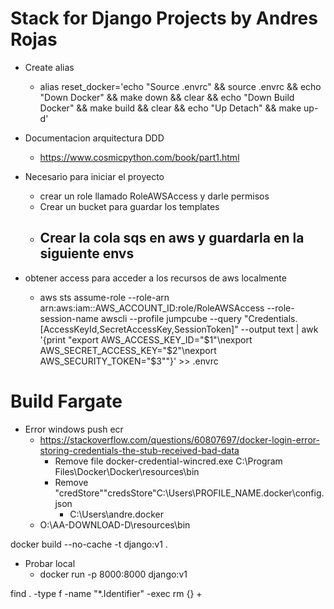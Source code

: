 # Stack for Django Projects by Andres Rojas

- Create alias
    - alias reset_docker='echo "Source .envrc" && source .envrc && echo "Down Docker" && make down && clear && echo "Down Build Docker" && make build && clear && echo "Up Detach" && make up-d'

- Documentacion arquitectura DDD
    - https://www.cosmicpython.com/book/part1.html

- Necesario para iniciar el proyecto
    - crear un role llamado RoleAWSAccess y darle permisos
    - Crear un bucket para guardar los templates
    - Crear la cola sqs en aws y guardarla en la siguiente envs
        -
- obtener access para acceder a los recursos de aws localmente

    - aws sts assume-role --role-arn arn:aws:iam::AWS_ACCOUNT_ID:role/RoleAWSAccess --role-session-name awscli --profile jumpcube --query "Credentials.[AccessKeyId,SecretAccessKey,SessionToken]" --output text | awk '{print "export AWS_ACCESS_KEY_ID="$1"\nexport AWS_SECRET_ACCESS_KEY="$2"\nexport AWS_SECURITY_TOKEN="$3""}' >> .envrc



# Build Fargate

- Error windows push ecr
    - https://stackoverflow.com/questions/60807697/docker-login-error-storing-credentials-the-stub-received-bad-data
        - Remove file docker-credential-wincred.exe C:\Program Files\Docker\Docker\resources\bin
        - Remove "credStore""credsStore"C:\Users\PROFILE_NAME\.docker\config.json
            - C:\Users\andre\.docker
    - O:\AA-DOWNLOAD-D\resources\bin


docker build --no-cache -t django:v1 .

- Probar local
    - docker run -p 8000:8000 django:v1

find . -type f -name "*.Identifier" -exec rm {} +